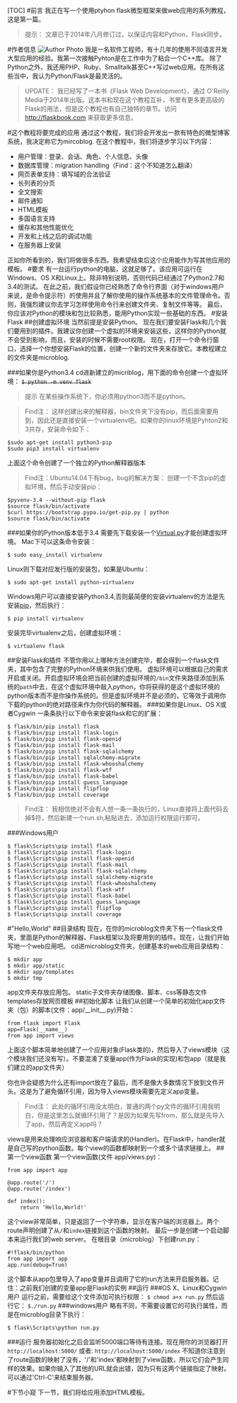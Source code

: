 [TOC]
#前言
我正在写一个使用ptyhon flask微型框架来做web应用的系列教程，这是第一篇。
>提示：
文章已于2014年八月修订过，以保证内容和Python、Flask同步。

#作者信息
![][1]
我是一名软件工程师，有十几年的使用不同语言开发大型应用的经验。我第一次接触Pyhton是在工作中为了粘合一个C++库。
除了Python之外，我还用PHP、Ruby、Smalltalk甚至C++写过web应用。在所有这些当中，我认为Python/Flask是最灵活的。
>UPDATE：
我已经写了一本书《Flask Web Development》，通过 O'Reilly Media于2014年出版。这本书和现在这个教程互补，书里有更多更高级的Flask的用法，但是这个教程也有自己独特的章节。访问 http://flaskbook.com 来获取更多信息。

#这个教程将要完成的应用
通过这个教程，我们将会开发出一款有特色的微型博客系统，我决定称它为mircoblog.
在这个教程中，我们将逐步学习以下内容：

+ 用户管理：登录、会话、角色、个人信息、头像
+ 数据库管理：migration handling（Find：这个不知道怎么翻译）
+ 网页表单支持：填写域的合法验证
+ 长列表的分页
+ 全文搜索
+ 邮件通知
+ HTML模板
+ 多国语言支持
+ 缓存和其他性能优化
+ 开发和上线之后的调试功能
+ 在服务器上安装

正如你所看到的，我们将做很多东西。我希望结束后这个应用能作为写其他应用的模板。
#要求
有一台运行python的电脑，这就足够了。该应用可运行在Windows、OS X和Linux上。除非特别说明，否则代码已经通过了Python2.7和3.4的测试。
在此之前，我们假设你已经熟悉了命令行界面（对于windows用户来说，是命令提示符）的使用并且了解你使用的操作系统基本的文件管理命令。否则，我强烈建议你去学习怎样使用命令行来创建文件夹、复制文件等等。
最后，你应该对Python的模块和包比较熟悉，能用Python实现一些基础的东西。
#安装Flask
##创建虚拟环境
当然前提是安装Python。
现在我们要安装Flask和几个我们要用到的插件。我建议你创建一个虚拟的环境来安装这些，这样你的Python就不会受到影响，而且，安装的时候不需要root权限。
现在，打开一个命令行窗口，选择一个你想安装Flask的位置，创建一个新的文件夹来存放它。本教程建立的文件夹是microblog.

###如果你是Python3.4
cd进新建立的micriblog，用下面的命令创建一个虚拟环境：
~~`$ python -m venv flask`~~
>提示
在某些操作系统下，你必须用python3而不是python。

>Find注：
这样创建出来的解释器，bin文件夹下没有pip，而后面需要用到，因此还是直接安装一个virtualenv吧。如果你的linux环境是Pyhton2和3共存，安装命令如下：
```
$sudo apt-get install python3-pip
$sudo pip3 install virtualenv
```


上面这个命令创建了一个独立的Python解释器版本
> Find注：Ubuntu14.04下有bug，bug的解决方案：
创建一个不含pip的虚拟环境，然后手动安装pip：
```
$pyvenv-3.4 --without-pip flask
$source flask/bin/activate
$curl https://bootstrap.pypa.io/get-pip.py | python
$source flask/bin/activate
```

###如果你的Python版本低于3.4
需要先下载安装一个[Virtual.py][2]才能创建虚拟环境。
Mac下可以这条命令安装：
```
$ sudo easy_install virtualenv
```
Linux则下载对应发行版的安装包，如果是Ubuntu：
```
$ sudo apt-get install python-virtualenv
```
Windows用户可以直接安装Python3.4,否则最简便的安装virtualenv的方法是先安装[pip][3]，然后执行：
```
$ pip install virtualenv
```
安装完毕virtualenv之后，创建虚拟环境：
```
$ virtualenv flask
```
##安装Flask和插件
不管你用以上哪种方法创建完毕，都会得到一个flask文件夹，其中包含了完整的Python环境来供我们使用。
虚拟环境可以根据自己的需求开启或关闭。开启虚拟环境会把当前创建的虚拟环境的`/bin`文件夹路径添加到系统的`path`中去，在这个虚拟环境中敲入python，你将获得的是这个虚拟环境的python版本而不是你操作系统的。但是虚拟环境并不是必须的，它等效于调用你下载的python的绝对路径来作为你代码的解释器。
###如果你是Linux、OS X或者Cygwin
一条条执行以下命令来安装flask和它的扩展：
```
$ flask/bin/pip install flask
$ flask/bin/pip install flask-login
$ flask/bin/pip install flask-openid
$ flask/bin/pip install flask-mail
$ flask/bin/pip install flask-sqlalchemy
$ flask/bin/pip install sqlalchemy-migrate
$ flask/bin/pip install flask-whooshalchemy
$ flask/bin/pip install flask-wtf
$ flask/bin/pip install flask-babel
$ flask/bin/pip install guess_language
$ flask/bin/pip install flipflop
$ flask/bin/pip install coverage
```
>Find注：
我相信绝对不会有人想一条一条执行的，Linux直接将上面代码去掉$符，然后新建一个run.sh,粘贴进去，添加运行权限运行即可。

###Windows用户
```
$ flask\Scripts\pip install flask
$ flask\Scripts\pip install flask-login
$ flask\Scripts\pip install flask-openid
$ flask\Scripts\pip install flask-mail
$ flask\Scripts\pip install flask-sqlalchemy
$ flask\Scripts\pip install sqlalchemy-migrate
$ flask\Scripts\pip install flask-whooshalchemy
$ flask\Scripts\pip install flask-wtf
$ flask\Scripts\pip install flask-babel
$ flask\Scripts\pip install guess_language
$ flask\Scripts\pip install flipflop
$ flask\Scripts\pip install coverage
```
#"Hello,World"
##目录结构
现在，在你的microblog文件夹下有一个flask文件夹，里面是Python的解释器、Flask框架以及将要用到的插件。现在，让我们开始写地一个web应用吧。
cd进microblog文件夹，创建基本的web应用目录结构：
```
$ mkdir app
$ mkdir app/static
$ mkdir app/templates
$ mkdir tmp
```
app文件夹存放应用包。
static子文件夹存储图像、脚本、css等静态文件
templates存放网页模板
##初始化脚本
让我们从创建一个简单的初始化app文件夹（包）的脚本(文件：app/\_\_init\_\_.py)开始：
```
from flask import Flask
app=Flask(__name__)
from app import views
```
上面这个脚本简单地创建了一个应用对象(Flask类的)，然后导入了views模块（这个模块我们还没有写）。不要混淆了变量app(作为Flask的实现)和包app（就是我们建立的app文件夹）

你也许会疑惑为什么还有import放在了最后，而不是像大多数情况下放到文件开头。这是为了避免循环引用，因为导入views模块需要先定义app变量。
>Find注：
此处的循环引用没太明白，普通的两个py文件的循环引用我明白，但是这里怎么就循环引用了？是因为如果先写from，那么就是先导入了app，然后再定义app吗？

views是用来处理响应浏览器和客户端请求的(Handler)。在Flask中，handler就是自己写的python函数。每个view的函数都映射到一个或多个请求链接上。
##第一个view函数
第一个view函数(文件 app/views.py)：
```
from app import app

@app.route('/')
@app.route('/index')

def index():
	return 'Hello,World!'
```
这个view非常简单，只是返回了一个字符串，显示在客户端的浏览器上。两个route声明创建了从`/`和`index`链接到这个函数的映射。
最后一步是创建一个启动脚本来运行我们的web server。
在根目录（microblog）下创建run.py：
```
#!flask/bin/python
from app import app
app.run(debug=True)
```
这个脚本从app包里导入了app变量并且调用了它的run方法来开启服务器。记住：之前我们创建的变量app是Flask的实例
##运行
###OS X、Linux和Cygwin用户
运行之前，需要给这个文件添加可执行权限：
`$ chmod a+x run.py`
然后运行它：
`$./run.py`
###windows用户
略有不同，不需要设置它的可执行属性，而是在microblog目录下执行：
```
$ flask\Scripts\python run.py
```
###运行
服务器初始化之后会监听5000端口等待有连接。现在用你的浏览器打开
`http://localhost:5000/`
或者:
`http://localhost:5000/index`
不知道你注意到了route函数的映射了没有，'/'和'index'都映射到了view函数，所以它们会产生同样的效果。如果你输入了其他的URL就会出错，因为只有这两个链接指定了映射。
可以通过'Ctrl-C'来结束服务器。

#下节小窥
下一节，我们将给应用添加HTML模板。


[1]: http://blog.miguelgrinberg.com/static/miguel.jpg "Author Photo"
[2]: http://virtualenv.readthedocs.org/en/latest/installation.html "Virtual env"
[3]: https://pip.pypa.io/en/latest/installing.html "Pip"
[4]: http://zengrong.net/post/2167.htm "Python虚拟环境"